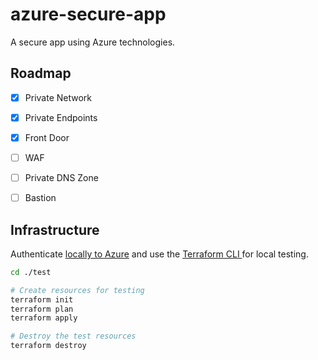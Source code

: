 # azure-secure-app

A secure app using Azure technologies.


## Roadmap

- [x] Private Network
- [x] Private Endpoints
- [x] Front Door
- [ ] WAF
- [ ] Private DNS Zone
- [ ] Bastion


## Infrastructure

Authenticate [locally to Azure](https://registry.terraform.io/providers/hashicorp/azurerm/latest/docs/guides/azure_cli) and use the [Terraform CLI ](https://www.terraform.io/docs/cli/install/apt.html) for local testing.

```sh
cd ./test

# Create resources for testing
terraform init
terraform plan
terraform apply

# Destroy the test resources
terraform destroy
```
